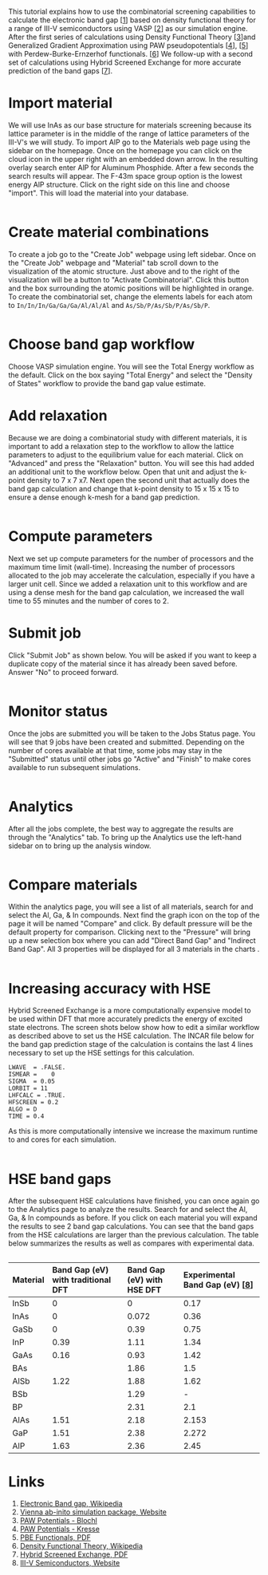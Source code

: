 <!-- by MH -->

This tutorial explains how to use the combinatorial screening capabilities to calculate the electronic band gap [[1](#links)] based on density functional theory for a range of III-V semiconductors using VASP [[2](#links)] as our simulation engine.  After the first series of calculations using Density Functional Theory [[3](#links)]and Generalized Gradient Approximation using PAW pseudopotentials [[4](#links)], [[5](#links)] with Perdew-Burke-Ernzerhof functionals. [[6](#links)] We follow-up with a second set of calculations using Hybrid Screened Exchange for more accurate prediction of the band gaps [[7](#links)].

# Import material

We will use InAs as our base structure for materials screening because its lattice parameter is in the middle of the range of lattice parameters of the III-V's we will study.  To import AlP go to the Materials web page using the sidebar on the homepage.  Once on the homepage you can click on the cloud icon in the upper right with an embedded down arrow.  In the resulting overlay search enter AlP for Aluminum Phosphide.  After a few seconds the search results will appear.  The F-43m space group option is the lowest energy AlP structure.  Click on the right side on this line and choose "import".  This will load the material into your database.

<img data-gifffer="/images/IIIVImport.gif"/>

# Create material combinations

To create a job go to the "Create Job" webpage using left sidebar.  Once on the "Create Job" webpage and "Material" tab scroll down to the visualization of the atomic structure.  Just above and to the right of the visualization will be a button to "Activate Combinatorial".  Click this button and the box surrounding the atomic positions will be highlighted in orange.  To create the combinatorial set, change the elements labels for each atom to `In/In/In/Ga/Ga/Ga/Al/Al/Al` and `As/Sb/P/As/Sb/P/As/Sb/P`.

<img data-gifffer="/images/IIIVCreate.gif"/>

# Choose band gap workflow

Choose VASP simulation engine. You will see the Total Energy workflow as the default.  Click on the box saying "Total Energy" and select the "Density of States" workflow to provide the band gap value estimate.

# Add relaxation

Because we are doing a combinatorial study with different materials, it is important to add a relaxation step to the workflow to allow the lattice parameters to adjust to the equilibrium value for each material.  Click on "Advanced" and press the "Relaxation" button.  You will see this had added an additional unit to the workflow below.  Open that unit and adjust the k-point density to 7 x 7 x7.  Next open the second unit that actually does the band gap calculation and change that k-point density to 15 x 15 x 15  to ensure a dense enough k-mesh for a band gap prediction.

<img data-gifffer="/images/IIIVWorkflow.gif"/>

# Compute parameters

Next we set up compute parameters for the number of processors and the maximum time limit (wall-time).  Increasing the number of processors allocated to the job may accelerate the calculation, especially if you have a larger unit cell.  Since we added a relaxation unit to this workflow and are using a dense mesh for the band gap calculation, we increased the wall time to 55 minutes and the number of cores to 2.

# Submit job

Click "Submit Job" as shown below. You will be asked if you want to keep a duplicate copy of the material since it has already been saved before. Answer "No" to proceed forward.

<img data-gifffer="/images/IIIVSubmit.gif"/>

# Monitor status

Once the jobs are submitted you will be taken to the Jobs Status page.  You will see that 9 jobs have been created and submitted.  Depending on the number of cores available at that time, some jobs may stay in the "Submitted" status until other jobs go "Active" and "Finish" to make cores available to run subsequent simulations.

<img data-gifffer="/images/IIIVResults.gif"/>

# Analytics

After all the jobs complete, the best way to aggregate the results are through the "Analytics" tab.  To bring up the Analytics use the left-hand sidebar on to bring up the analysis window.

<img data-gifffer="/images/IIIVAnalytics.gif"/>

# Compare materials

Within the analytics page, you will see a list of all materials, search for and select the Al, Ga, & In compounds.  Next find the graph icon on the top of the page it will be named "Compare" and click.  By default pressure will be the default property for comparison.  Clicking next to the "Pressure" will bring up a new selection box where you can add "Direct Band Gap" and "Indirect Band Gap".  All 3 properties will be displayed for all 3 materials in the charts .

<img data-gifffer="/images/IIIVBandGaps.gif"/>

# Increasing accuracy with HSE

Hybrid Screened Exchange is a more computationally expensive model to be used within DFT that more accurately predicts the energy of excited state electrons.  The screen shots below show how to edit a similar workflow as described above to set us the HSE calculation.  The INCAR file below for the band gap prediction stage of the calculation is contains the last 4 lines necessary to set up the HSE settings for this calculation.

```
LWAVE  = .FALSE.
ISMEAR =    0
SIGMA  = 0.05
LORBIT = 11
LHFCALC = .TRUE.
HFSCREEN = 0.2
ALGO = D
TIME = 0.4
```

As this is more computationally intensive we increase the maximum runtime to and cores for each simulation.

<img data-gifffer="/images/IIIVHSECreate.gif"/>

# HSE band gaps

After the subsequent HSE calculations have finished, you can once again go to the Analytics page to analyze the results.  Search for and select the Al, Ga, & In compounds as before.  If you click on each material you will expand the results to see 2 band gap calculations.  You can see that the band gaps from the HSE calculations are larger than the previous calculation.  The table below summarizes the results as well as compares with experimental data.

<img data-gifffer="/images/IIIVHSEAnalytics.gif"/>

| Material | Band Gap (eV) with traditional DFT | Band Gap (eV) with HSE DFT | Experimental Band Gap (eV) [[8](#links)]|
|:---------------|:------------|:------------|:------------|
| InSb | 0    | 0     | 0.17  |
| InAs | 0    | 0.072 | 0.36  |
| GaSb | 0    | 0.39  | 0.75  |
| InP  | 0.39 | 1.11  | 1.34  |
| GaAs | 0.16 | 0.93  | 1.42  |
| BAs  |      | 1.86  | 1.5   |
| AlSb | 1.22 | 1.88  | 1.62  |
| BSb  |      | 1.29  | -     |
| BP   |      | 2.31  | 2.1   |
| AlAs | 1.51 | 2.18  | 2.153 |
| GaP  | 1.51 | 2.38  | 2.272 |
| AlP  | 1.63 | 2.36  | 2.45  |

# Links

1. [Electronic Band gap, Wikipedia](https://en.wikipedia.org/wiki/Band_gap)
2. [Vienna ab-inito simulation package, Website](https://www.vasp.at/)
3. [PAW Potentials - Blochl](http://journals.aps.org/prb/abstract/10.1103/PhysRevB.50.17953)
4. [PAW Potentials - Kresse](http://journals.aps.org/prb/abstract/10.1103/PhysRevB.59.1758)
5. [PBE Functionals, PDF](http://journals.aps.org/prl/abstract/10.1103/PhysRevLett.77.3865)
6. [Density Functional Theory, Wikipedia](https://en.wikipedia.org/wiki/Density_functional_theory)
7. [Hybrid Screened Exchange, PDF](https://www.vasp.at/index.php/news/36-highlights/68-hse-hybrid-functional)
8. [III-V Semiconductors, Website](http://www.semiconductors.co.uk/propiiiv5653.htm)
